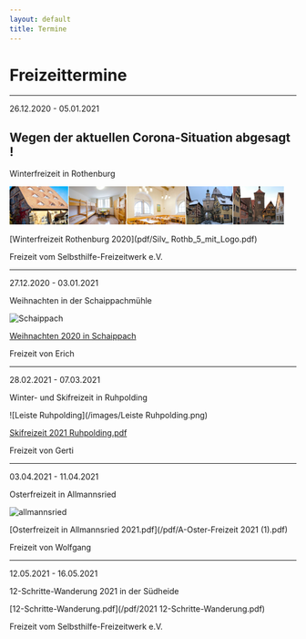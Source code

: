 ```yaml
---
layout: default
title: Termine
---
```

# Freizeittermine

-------------------------------------------------------------------------------

26.12.2020 - 05.01.2021

## Wegen der aktuellen Corona-Situation abgesagt !

Winterfreizeit in Rothenburg

![Rothenburg op der Tauber](/images/rothenburg.png)

[Winterfreizeit Rothenburg 2020](pdf/Silv_ Rothb_5_mit_Logo.pdf)

Freizeit vom Selbsthilfe-Freizeitwerk e.V. 

---------------------------------------------------------------------------------
27.12.2020 - 03.01.2021

Weihnachten in der Schaippachmühle

![Schaippach](/images/schaippach.jpeg)

[Weihnachten 2020 in Schaippach](pdf/Einladung_Weihnachtsfreizeit_Schaippach_2020neu.pdf)

Freizeit von Erich

---------------------------------------------------------------------------------

28.02.2021 - 07.03.2021

Winter- und Skifreizeit in Ruhpolding

![Leiste Ruhpolding](/images/Leiste Ruhpolding.png)

[Skifreizeit 2021 Ruhpolding.pdf](/pdf/A_Winter_und_Skifreizeit_2021.pdf)

Freizeit von Gerti

----------------------------------------------------------------------------------

03.04.2021 - 11.04.2021

Osterfreizeit in Allmannsried

![allmannsried](/images/allmansried.jpeg)

[Osterfreizeit in Allmannsried 2021.pdf](/pdf/A-Oster-Freizeit 2021 (1).pdf)

Freizeit von Wolfgang

------------------------------------------------------------------------------

12.05.2021 - 16.05.2021

12-Schritte-Wanderung 2021 in der Südheide

[12-Schritte-Wanderung.pdf](/pdf/2021 12-Schritte-Wanderung.pdf)

Freizeit vom Selbsthilfe-Freizeitwerk e.V.
